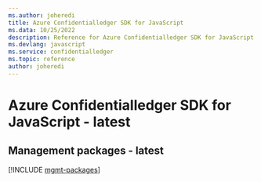 ```yaml
---
ms.author: joheredi
title: Azure Confidentialledger SDK for JavaScript
ms.data: 10/25/2022
description: Reference for Azure Confidentialledger SDK for JavaScript
ms.devlang: javascript
ms.service: confidentialledger
ms.topic: reference
author: joheredi
---
```

# Azure Confidentialledger SDK for JavaScript - latest

## Management packages - latest
[!INCLUDE [mgmt-packages](confidentialledger-mgmt-index.md)]
